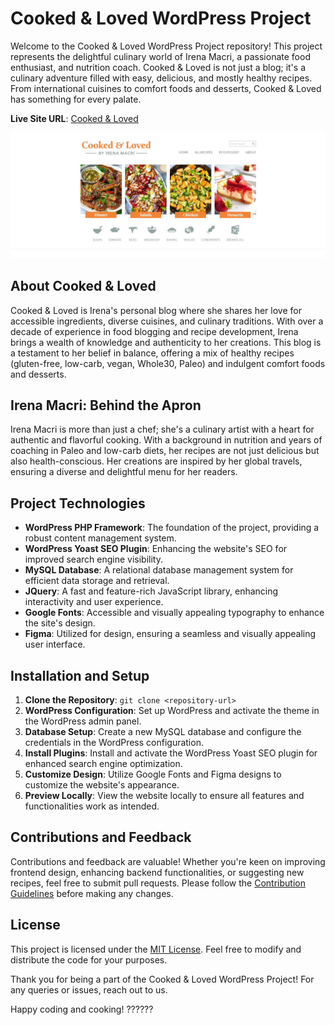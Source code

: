 # Cooked & Loved WordPress Project

Welcome to the Cooked & Loved WordPress Project repository! This project represents the delightful culinary world of Irena Macri, a passionate food enthusiast, and nutrition coach. Cooked & Loved is not just a blog; it's a culinary adventure filled with easy, delicious, and mostly healthy recipes. From international cuisines to comfort foods and desserts, Cooked & Loved has something for every palate.

**Live Site URL**: [Cooked & Loved](https://www.cookedandloved.com)

![Cooked & Loved](https://github.com/DevRex-0201/Project-Images/blob/main/web/WP-CookedLoved-Preview.jpeg)

## About Cooked & Loved

Cooked & Loved is Irena's personal blog where she shares her love for accessible ingredients, diverse cuisines, and culinary traditions. With over a decade of experience in food blogging and recipe development, Irena brings a wealth of knowledge and authenticity to her creations. This blog is a testament to her belief in balance, offering a mix of healthy recipes (gluten-free, low-carb, vegan, Whole30, Paleo) and indulgent comfort foods and desserts.

## Irena Macri: Behind the Apron

Irena Macri is more than just a chef; she's a culinary artist with a heart for authentic and flavorful cooking. With a background in nutrition and years of coaching in Paleo and low-carb diets, her recipes are not just delicious but also health-conscious. Her creations are inspired by her global travels, ensuring a diverse and delightful menu for her readers.

## Project Technologies

- **WordPress PHP Framework**: The foundation of the project, providing a robust content management system.
- **WordPress Yoast SEO Plugin**: Enhancing the website's SEO for improved search engine visibility.
- **MySQL Database**: A relational database management system for efficient data storage and retrieval.
- **JQuery**: A fast and feature-rich JavaScript library, enhancing interactivity and user experience.
- **Google Fonts**: Accessible and visually appealing typography to enhance the site's design.
- **Figma**: Utilized for design, ensuring a seamless and visually appealing user interface.

## Installation and Setup

1. **Clone the Repository**: `git clone <repository-url>`
2. **WordPress Configuration**: Set up WordPress and activate the theme in the WordPress admin panel.
3. **Database Setup**: Create a new MySQL database and configure the credentials in the WordPress configuration.
4. **Install Plugins**: Install and activate the WordPress Yoast SEO plugin for enhanced search engine optimization.
5. **Customize Design**: Utilize Google Fonts and Figma designs to customize the website's appearance.
6. **Preview Locally**: View the website locally to ensure all features and functionalities work as intended.

## Contributions and Feedback

Contributions and feedback are valuable! Whether you're keen on improving frontend design, enhancing backend functionalities, or suggesting new recipes, feel free to submit pull requests. Please follow the [Contribution Guidelines](CONTRIBUTING.md) before making any changes.

## License

This project is licensed under the [MIT License](LICENSE). Feel free to modify and distribute the code for your purposes.

Thank you for being a part of the Cooked & Loved WordPress Project! For any queries or issues, reach out to us.

Happy coding and cooking! ??????
